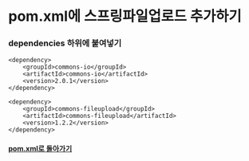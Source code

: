 # pom.xml에 스프링파일업로드 추가하기
### dependencies 하위에 붙여넣기
```
<dependency>
    <groupId>commons-io</groupId>
    <artifactId>commons-io</artifactId>
    <version>2.0.1</version>
</dependency>

<dependency>
    <groupId>commons-fileupload</groupId>
    <artifactId>commons-fileupload</artifactId>
    <version>1.2.2</version>
</dependency>
```
#### [pom.xml로 돌아가기](../pom.xml.md)
